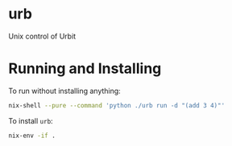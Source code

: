 # urb

Unix control of Urbit

# Running and Installing

To run without installing anything:

```bash
nix-shell --pure --command 'python ./urb run -d "(add 3 4)"'
```

To install `urb`:

```bash
nix-env -if .
```
